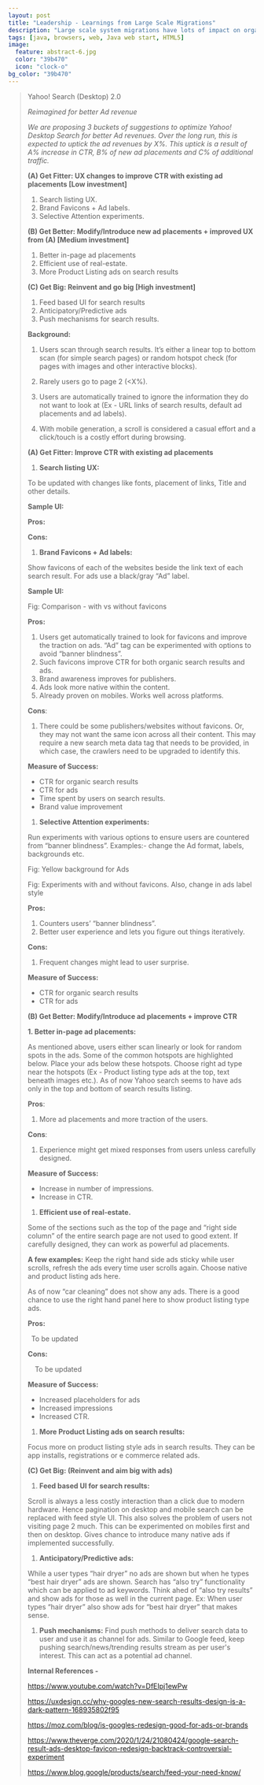 ```yaml
---
layout: post
title: "Leadership - Learnings from Large Scale Migrations"
description: "Large scale system migrations have lots of impact on organizations, people and culture. Cost is too high some times."
tags: [java, browsers, web, Java web start, HTML5]
image:
  feature: abstract-6.jpg
  color: "39b470"
  icon: "clock-o"
bg_color: "39b470"
---
```



> Yahoo! Search (Desktop) 2.0
>
> *Reimagined for better Ad revenue*
>
> *We are proposing 3 buckets of suggestions to optimize Yahoo! Desktop Search for better Ad revenues. Over the long run, this is expected to uptick the ad revenues by X%. This uptick is a result of A% increase in CTR, B% of new ad placements and C% of additional traffic.*
>
> **(A) Get Fitter: UX changes to improve CTR with existing ad placements [Low investment]**
>
> 1. Search listing UX.
> 1. Brand Favicons + Ad labels.
> 1. Selective Attention experiments.
>
> **(B) Get Better: Modify/Introduce new ad placements + improved UX from (A) [Medium investment]**
>
> 1. Better in-page ad placements
> 1. Efficient use of real-estate.
> 1. More Product Listing ads on search results
>
> **(C) Get Big: Reinvent and go big [High investment]**
>
> 1. Feed based UI for search results
> 1. Anticipatory/Predictive ads
> 1. Push mechanisms for search results.
>
> **Background:**
>
> 1. Users scan through search results. It’s either a linear top to bottom scan (for simple search pages) or random hotspot check (for pages with images and other interactive blocks). 
>
> 1. Rarely users go to page 2 (<X%).
> 1. Users are automatically trained to ignore the information they do not want to look at (Ex - URL links of search results, default ad placements and ad labels).
> 1. With mobile generation, a scroll is considered a casual effort and a click/touch is a costly effort during browsing.
>
> **(A) Get Fitter: Improve CTR with existing ad placements**
>
> 1. **Search listing UX:**
>
> To be updated with changes like fonts, placement of links, Title and other details.
>
> **Sample UI:**
>
> **Pros:**
>
> **Cons:**
>
> 1. **Brand Favicons + Ad labels:**
>
> Show favicons of each of the websites beside the link text of each search result. For ads use a black/gray “Ad” label.
>
> **Sample UI:**
>
> 
>
>
> Fig: Comparison - with vs without favicons
>
> **Pros:**
>
> 1. Users get automatically trained to look for favicons and improve the traction on ads. “Ad” tag can be experimented with options to avoid “banner blindness”.
> 1. Such favicons improve CTR for both organic search results and ads.
> 1. Brand awareness improves for publishers.
> 1. Ads look more native within the content. 
> 1. Already proven on mobiles. Works well across platforms.
>
> **Cons**:
>
> 1. There could be some publishers/websites without favicons. Or, they may not want the same icon across all their content. This may require a new search meta data tag that needs to be provided, in which case, the crawlers need to be upgraded to identify this.
>
> **Measure of Success:**
>
> - CTR for organic search results
> - CTR for ads
> - Time spent by users on search results.
> - Brand value improvement
>
> 1. **Selective Attention experiments:**
>
> Run experiments with various options to ensure users are countered from “banner blindness”. Examples:- change the Ad format, labels, backgrounds etc.
>
> Fig: Yellow background for Ads
>
>
> Fig: Experiments with and without favicons. Also, change in ads label style
>
> **Pros:** 
>
> 1. Counters users’ “banner blindness”.
> 1. Better user experience and lets you figure out things iteratively.
>
> **Cons:**
>
> 1. Frequent changes might lead to user surprise. 
>
> **Measure of Success:**
>
> - CTR for organic search results
> - CTR for ads
>
> **(B) Get Better: Modify/Introduce ad placements + improve CTR**
>
> **1. Better in-page ad placements:**
>
> As mentioned above, users either scan linearly or look for random spots in the ads. Some of the common hotspots are highlighted below. Place your ads below these hotspots. Choose right ad type near the hotspots (Ex - Product listing type ads at the top, text beneath images etc.). As of now Yahoo search seems to have ads only in the top and bottom of search results listing.
>
> 
>
> 
>
> 
>
>
> **Pros**:
>
> 1. More ad placements and more traction of the users.
>
> **Cons**: 
>
> 1. Experience might get mixed responses from users unless carefully designed.
>
> **Measure of Success:**
>
> - Increase in number of impressions.
> - Increase in CTR.
>
> 1. **Efficient use of real-estate.**
>
> Some of the sections such as the top of the page and “right side column” of the entire search page are not used to good extent. If carefully designed, they can work as powerful ad placements.
>
> **A few examples:** Keep the right hand side ads sticky while user scrolls, refresh the ads every time user scrolls again. Choose native and product listing ads here.
>
> As of now “car cleaning” does not show any ads. There is a good chance to use the right hand panel here to show product listing type ads.
>
> 
>
> **Pros:**
>
> ` `To be updated
>
> **Cons:**
>
> `  `To be updated
>
> **Measure of Success:**
>
> - Increased placeholders for ads
> - Increased impressions
> - Increased CTR.
>
> 1. **More Product Listing ads on search results:**
>
> Focus more on product listing style ads in search results. They can be app installs, registrations or e commerce related ads.
>
>
> **(C) Get Big: (Reinvent and aim big with ads)**
>
> 1. **Feed based UI for search results:**
>
> Scroll is always a less costly interaction than a click due to modern hardware. Hence pagination on desktop and mobile search can be replaced with feed style UI. This also solves the problem of users not visiting page 2 much. This can be experimented on mobiles first and then on desktop. Gives chance to introduce many native ads if implemented successfully.
>
> 
>
> 
>
> 1. **Anticipatory/Predictive ads:** 
>
> While a user types “hair dryer” no ads are shown but when he types “best hair dryer” ads are shown. Search has “also try” functionality which can be applied to ad keywords. Think ahed of “also try results” and show ads for those as well in the current page. Ex: When user types “hair dryer” also show ads for “best hair dryer” that makes sense.
>
> 1. **Push mechanisms:** Find push methods to deliver search data to user and use it as channel for ads. Similar to Google feed, keep pushing search/news/trending results stream as per user's interest. This can act as a potential ad channel.
>
> **Internal References -** 
>
> <https://www.youtube.com/watch?v=DfEIpj1ewPw>
>
> <https://uxdesign.cc/why-googles-new-search-results-design-is-a-dark-pattern-168935802f95>
>
> <https://moz.com/blog/is-googles-redesign-good-for-ads-or-brands>
>
> <https://www.theverge.com/2020/1/24/21080424/google-search-result-ads-desktop-favicon-redesign-backtrack-controversial-experiment>
>
> <https://www.blog.google/products/search/feed-your-need-know/>
